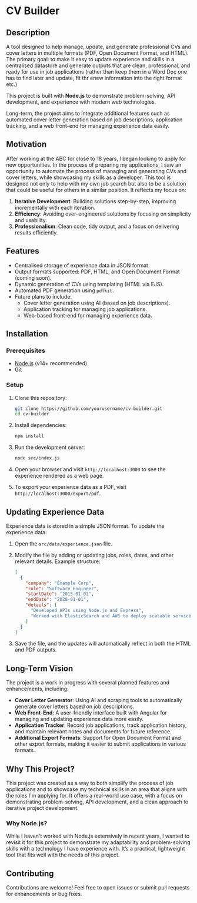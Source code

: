 # CV Builder

## Description

A tool designed to help manage, update, and generate professional CVs and cover letters in multiple formats (PDF, Open Document Format, and HTML). The primary goal: to make it easy to update experience and skills in a centralised datastore and generate outputs that are clean, professional, and ready for use in job applications (rather than keep them in a Word Doc one has to find later and update, fit thr enew information into the right format etc.)

This project is built with **Node.js** to demonstrate problem-solving, API development, and experience with modern web technologies.

Long-term, the project aims to integrate additional features such as automated cover letter generation based on job descriptions, application tracking, and a web front-end for managing experience data easily.

## Motivation

After working at the ABC for close to 18 years, I began looking to apply for new opportunities. In the process of preparing my applications, I saw an opportunity to automate the process of managing and generating CVs and cover letters, while showcasing my skills as a developer. This tool is designed not only to help with my own job search but also to be a solution that could be useful for others in a similar position. It reflects my focus on:

1. **Iterative Development**: Building solutions step-by-step, improving incrementally with each iteration.
2. **Efficiency**: Avoiding over-engineered solutions by focusing on simplicity and usability.
3. **Professionalism**: Clean code, tidy output, and a focus on delivering results efficiently.

## Features

- Centralised storage of experience data in JSON format.
- Output formats supported: PDF, HTML, and Open Document Format (coming soon).
- Dynamic generation of CVs using templating (HTML via EJS).
- Automated PDF generation using `pdfkit`.
- Future plans to include:
  - Cover letter generation using AI (based on job descriptions).
  - Application tracking for managing job applications.
  - Web-based front-end for managing experience data.

## Installation

### Prerequisites

- [Node.js](https://nodejs.org) (v14+ recommended)
- Git

### Setup

1. Clone this repository:

   ```bash
   git clone https://github.com/yourusername/cv-builder.git
   cd cv-builder
   ```

2. Install dependencies:

   ```bash
   npm install
   ```

3. Run the development server:

   ```bash
   node src/index.js
   ```

4. Open your browser and visit `http://localhost:3000` to see the experience rendered as a web page.

5. To export your experience data as a PDF, visit `http://localhost:3000/export/pdf`.

## Updating Experience Data

Experience data is stored in a simple JSON format. To update the experience data:

1. Open the `src/data/experience.json` file.
2. Modify the file by adding or updating jobs, roles, dates, and other relevant details. Example structure:

   ```json
   [
     {
       "company": "Example Corp",
       "role": "Software Engineer",
       "startDate": "2015-01-01",
       "endDate": "2020-01-01",
       "details": [
         "Developed APIs using Node.js and Express",
         "Worked with ElasticSearch and AWS to deploy scalable services"
       ]
     }
   ]
   ```

3. Save the file, and the updates will automatically reflect in both the HTML and PDF outputs.

## Long-Term Vision

The project is a work in progress with several planned features and enhancements, including:

- **Cover Letter Generator**: Using AI and scraping tools to automatically generate cover letters based on job descriptions.
- **Web Front-End**: A user-friendly interface built with Angular for managing and updating experience data more easily.
- **Application Tracker**: Record job applications, track application history, and maintain relevant notes and documents for future reference.
- **Additional Export Formats**: Support for Open Document Format and other export formats, making it easier to submit applications in various formats.

## Why This Project?

This project was created as a way to both simplify the process of job applications and to showcase my technical skills in an area that aligns with the roles I'm applying for. It offers a real-world use case, with a focus on demonstrating problem-solving, API development, and a clean approach to iterative project development.

### Why Node.js?

While I haven't worked with Node.js extensively in recent years, I wanted to revisit it for this project to demonstrate my adaptability and problem-solving skills with a technology I have experience with. It’s a practical, lightweight tool that fits well with the needs of this project.

## Contributing

Contributions are welcome! Feel free to open issues or submit pull requests for enhancements or bug fixes.
